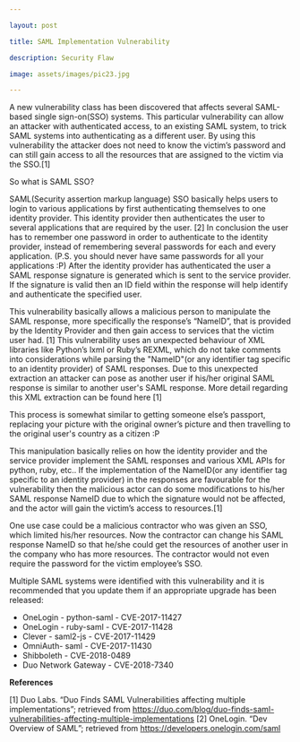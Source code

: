 ```yaml
--- 

layout: post 

title: SAML Implementation Vulnerability

description: Security Flaw 

image: assets/images/pic23.jpg 

--- 
```


A new vulnerability class has been discovered that affects several SAML-based single sign-on(SSO) systems. This particular vulnerability can allow an attacker with authenticated access, to an existing SAML system, to trick SAML systems into authenticating as a different user. By using this vulnerability the attacker does not need to know the victim’s password and can still gain access to all the resources that are assigned to the victim via the SSO.[1]

So what is SAML SSO?

SAML(Security assertion markup language) SSO basically helps users to login to various applications by first authenticating themselves to one identity provider. This identity provider then authenticates the user to several applications that are required by the user. [2] In conclusion the user has to remember one password in order to authenticate to the identity provider, instead of remembering several passwords for each and every application. (P.S. you should never have same passwords for all your applications :P) After the identity provider has authenticated the user a SAML response signature is generated which is sent to the service provider. If the signature is valid then an ID field within the response will help identify and authenticate the specified user.

This vulnerability basically allows a malicious person to manipulate the SAML response, more specifically the response’s “NameID”, that is provided by the Identity Provider and then gain access to services that the victim user had. [1] This vulnerability uses an unexpected behaviour of XML libraries like Python’s lxml or Ruby’s REXML, which do not take comments into considerations while parsing the "NameID"(or any identifier tag specific to an identity provider) of SAML responses. Due to this unexpected extraction an attacker can pose as another user if his/her original SAML response is similar to another user's SAML response. More detail regarding this XML extraction can be found here [1]

This process is somewhat similar to getting someone else’s passport, replacing your picture with the original owner’s picture and then travelling to the original user's country as a citizen :P 

This manipulation basically relies on how the identity provider and the service provider implement the SAML responses and various XML APIs for python, ruby, etc.. If the implementation of the NameID(or any identifier tag specific to an identity provider) in the responses are favourable for the vulnerability then the malicious actor can do some modifications to his/her SAML response NameID due to which the signature would not be affected, and the actor will gain the victim’s access to resources.[1]

One use case could be a malicious contractor who was given an SSO, which limited his/her resources. Now the contractor can change his SAML response NameID so that he/she could get the resources of another user in the company who has more resources. The contractor would not even require the password for the victim employee’s SSO.

Multiple SAML systems were identified with this vulnerability and it is recommended that you update them if an appropriate upgrade has been released:
- OneLogin - python-saml - CVE-2017-11427
- OneLogin - ruby-saml - CVE-2017-11428
- Clever - saml2-js - CVE-2017-11429
- OmniAuth- saml - CVE-2017-11430
- Shibboleth - CVE-2018-0489
- Duo Network Gateway - CVE-2018-7340

<b>References</b>

[1] Duo Labs. “Duo Finds SAML Vulnerabilities affecting multiple implementations”; retrieved from https://duo.com/blog/duo-finds-saml-vulnerabilities-affecting-multiple-implementations
[2] OneLogin. “Dev Overview of SAML”; retrieved from https://developers.onelogin.com/saml


